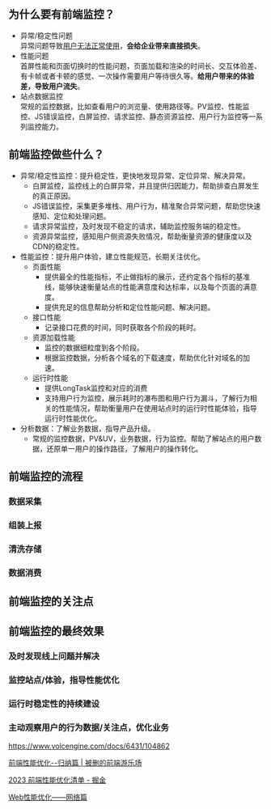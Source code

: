 ## 为什么要有前端监控？

- 异常/稳定性问题  
  异常问题导致<u>用户无法正常使用</u>，**会给企业带来直接损失**。
- 性能问题  
  首屏性能和页面切换时的性能问题，页面加载和渲染的时间长、交互体验差、有卡帧或者卡顿的感觉、一次操作需要用户等待很久等。**给用户带来的体验差，导致用户流失**。
- 站点数据监控  
  常规的监控数据，比如查看用户的浏览量、使用路径等。PV监控、性能监控、JS错误监控，白屏监控、请求监控、静态资源监控、用户行为监控等一系列监控能力。

## 前端监控做些什么？

- 异常/稳定性监控：提升稳定性，更快地发现异常、定位异常、解决异常。
  - 白屏监控，监控线上的白屏异常，并且提供归因能力，帮助排查白屏发生的真正原因。
  - JS错误监控，采集更多堆栈、用户行为，精准聚合异常问题，帮助您快速感知、定位和处理问题。
  - 请求异常监控，及时发现不稳定的请求，辅助监控服务端的稳定性。
  - 资源异常监控，感知用户侧资源失败情况，帮助衡量资源的健康度以及CDN的稳定性。
- 性能监控：提升用户体验，建立性能规范，长期关注优化。
  - 页面性能
    - 提供最全的性能指标，不止做指标的展示，还约定各个指标的基准线，能够快速衡量站点的性能满意度和达标率，以及每个页面的满意度。
    - 提供充足的信息帮助分析和定位性能问题、解决问题。
  - 接口性能
    - 记录接口花费的时间，同时获取各个阶段的耗时。
  - 资源加载性能
    - 监控的数据细粒度到各个阶段。
    - 根据监控数据，分析各个域名的下载速度，帮助优化针对域名的加速。
  - 运行时性能
    - 提供LongTask监控和对应的消费
    - 支持用户行为监控，展示耗时的瀑布图和用户行为漏斗，了解行为相关的性能情况，帮助衡量用户在使用站点时的运行时性能体验，指导运行时性能优化。
- 分析数据：了解业务数据，指导产品升级。
  - 常规的监控数据，PV&UV，业务数据，行为监控。帮助了解站点的用户数据，还原单一用户的操作路径，了解用户的操作转化。

## 前端监控的流程

### 数据采集

### 组装上报

### 清洗存储

### 数据消费

## 前端监控的关注点

## 前端监控的最终效果

### 及时发现线上问题并解决

### 监控站点/体验，指导性能优化

### 运行时稳定性的持续建设

### 主动观察用户的行为数据/关注点，优化业务

https://www.volcengine.com/docs/6431/104862

[前端性能优化--归纳篇 | 被删的前端游乐场](https://godbasin.github.io/front-end-playground/front-end-basic/performance/front-end-performance-optimization.html)

[2023 前端性能优化清单 - 掘金](https://juejin.cn/post/7214026775142760505#heading-1)

[Web性能优化——网络篇](https://www.hozen.site/archives/68/#%E6%9C%8D%E5%8A%A1%E7%AB%AF%E6%B8%B2%E6%9F%93%E5%92%8C%E7%BC%93%E5%AD%98%E6%8E%A7%E5%88%B6)
